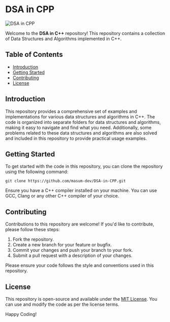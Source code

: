 # DSA in CPP

![DSA in CPP](https://img.shields.io/badge/DSA-C++-blue.svg)

Welcome to the **DSA in C++** repository! This repository contains a collection of Data Structures and Algorithms implemented in C++.

## Table of Contents

- [Introduction](#introduction)
- [Getting Started](#getting-started)
- [Contributing](#contributing)
- [License](#license)

## Introduction

This repository provides a comprehensive set of examples and implementations for various data structures and algorithms in C++. The code is organized into separate folders for data structures and algorithms, making it easy to navigate and find what you need. Additionally, some problems related to these data structures and algorithms are also solved and included in this repository to provide practical usage examples.

## Getting Started

To get started with the code in this repository, you can clone the repository using the following command:

```
git clone https://github.com/masum-dev/DSA-in-CPP.git
```

Ensure you have a C++ compiler installed on your machine. You can use GCC, Clang or any other C++ compiler of your choice.

## Contributing

Contributions to this repository are welcome! If you'd like to contribute, please follow these steps:

1. Fork the repository.
2. Create a new branch for your feature or bugfix.
3. Commit your changes and push your branch to your fork.
4. Submit a pull request with a description of your changes.

Please ensure your code follows the style and conventions used in this repository.

## License

This repository is open-source and available under the [MIT License](LICENSE). You can use and modify the code as per the license terms.

Happy Coding!
